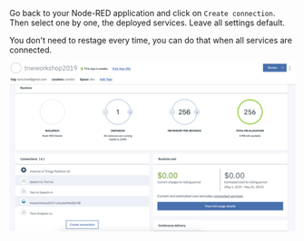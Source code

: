 Go back to your Node-RED application and click on `Create connection`. Then select one by one, the deployed services. Leave all settings default. 

You don't need to restage every time, you can do that when all services are connected.


![](../img/connect.png)
